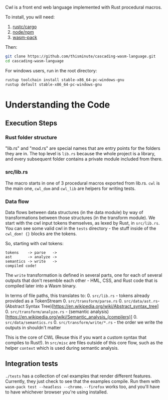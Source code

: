 Cwl is a front end web language implemented with Rust procedural macros.

To install, you will need:
1. [rustc/cargo](https://www.rust-lang.org/tools/install)
1. [node/npm](https://nodejs.org/en/download/)
1. [wasm-pack](https://rustwasm.github.io/wasm-pack/installer/)

Then:
```bash
git clone https://github.com/thisminute/cascading-wasm-language.git
cd cascading-wasm-language
```

For windows users, run in the root directory:
```bash
rustup toolchain install stable-x86_64-pc-windows-gnu
rustup default stable-x86_64-pc-windows-gnu
```

# Understanding the Code

## Execution Steps

### Rust folder structure
"lib.rs" and "mod.rs" are special names that are entry points for the folders they are in. The top level is `lib.rs` because the whole project is a library, and every subsequent folder contains a private module included from there.

### src/lib.rs
The macro starts in one of 3 procedural macros exported from lib.rs. `cwl` is the main one, `cwl_dom` and `cwl_lib` are helpers for writing tests.

### Data flow
Data flows between data structures (in the data module) by way of transformations between those structures (in the transform module). We start with the cwl input tokens themselves, as lexed by Rust, in `src/lib.rs`. You can see some valid cwl in the `tests` directory - the stuff inside of the `cwl_dom! {}` blocks are the tokens.

So, starting with cwl tokens:
```
tokens    -> parse   ->
ast       -> analyze ->
semantics -> write   ->
compiled code!
```
The `write` transformation is defined in several parts, one for each of several outputs that don't resemble each other - HML, CSS, and Rust code that is compiled later into a Wasm binary.

In terms of file paths, this translates to:
0. `src/lib.rs` - tokens already provided as a TokenStream
0. `src/transform/parse.rs`
0. `src/data/ast.rs`- (Abstract Syntax Tree)[https://en.wikipedia.org/wiki/Abstract_syntax_tree]
0. `src/transform/analyze.rs` - (semantic analysis)[https://en.wikipedia.org/wiki/Semantic_analysis_(compilers)]
0. `src/data/semantics.rs`
0. `src/transform/write/*.rs` - the order we write the outputs in shouldn't matter

This is the core of CWL (Reuse this if you want a custom syntax that compiles to Rust!). In `src/misc` are files outside of this core flow, such as the helper `context` which is used during semantic analysis.

## Integration tests
`./tests` has a collection of cwl examples that render different features. Currently, they just check to see that the examples compile. Run them with `wasm-pack test --headless --chrome`. `--firefox` works too, and you'll have to have whichever browser you're using installed.
